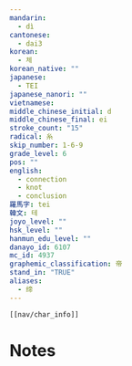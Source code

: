 ```yaml
---
mandarin:
  - dì
cantonese:
  - dai3
korean:
  - 체
korean_native: ""
japanese:
  - TEI
japanese_nanori: ""
vietnamese:
middle_chinese_initial: d
middle_chinese_final: ei
stroke_count: "15"
radical: 糸
skip_number: 1-6-9
grade_level: 6
pos: ""
english:
  - connection
  - knot
  - conclusion
羅馬字: tei
韓文: 테
joyo_level: ""
hsk_level: ""
hanmun_edu_level: ""
danayo_id: 6107
mc_id: 4937
graphemic_classification: 帝
stand_in: "TRUE"
aliases:
  - 缔
---
```

```meta-bind-embed
[[nav/char_info]]
```

# Notes

